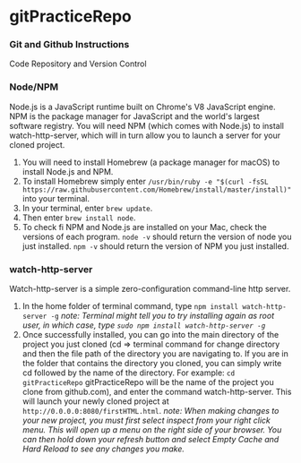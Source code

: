 # gitPracticeRepo

### Git and Github Instructions
Code Repository and Version Control


### Node/NPM
Node.js is a JavaScript runtime built on Chrome's V8 JavaScript engine.  NPM is the package manager for JavaScript and the world's largest software registry.  You will need NPM (which comes with Node.js) to install watch-http-server, which will in turn allow you to launch a server for your cloned project.

1.  You will need to install Homebrew (a package manager for macOS) to install Node.js and NPM.
2. To install Homebrew simply enter ```/usr/bin/ruby -e "$(curl -fsSL https://raw.githubusercontent.com/Homebrew/install/master/install)"``` into your terminal.
3. In your terminal, enter ```brew update```.
4. Then enter ```brew install node```.
5. To check fi NPM and Node.js are installed on your Mac, check the versions of each program.  ```node -v``` should return the version of node you just installed.  ```npm -v``` should return the version of NPM you just installed.

### watch-http-server
Watch-http-server is a simple zero-configuration command-line http server.

1. In the home folder of terminal command, type ```npm install watch-http-server -g```
  *note: Terminal might tell you to try installing again as root user, in which case, type ```sudo npm install watch-http-server -g```*
2. Once successfully installed, you can go into the main directory of the project you just cloned (cd => terminal command for change directory and then the file path of the directory you are navigating to.  If you are in the folder that contains the directory you cloned, you can simply write cd followed by the name of the directory. For example: ```cd gitPracticeRepo```  gitPracticeRepo will be the name of the project you clone from github.com), and enter the command watch-http-server.  This will launch your newly cloned project at ```http://0.0.0.0:8080/firstHTML.html```.
  *note: When making changes to your new project, you must first select inspect from your right click menu.  This will open up a menu on the right side of your browser.  You can then hold down your refresh button and select Empty Cache and Hard Reload to see any changes you make.*
